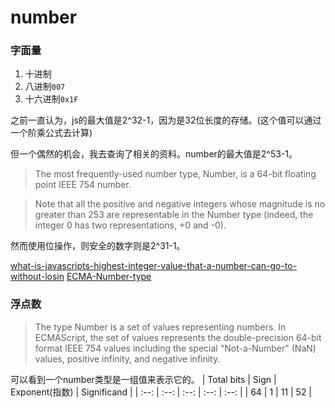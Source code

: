 # number

### 字面量

1. 十进制
2. 八进制`007`
3. 十六进制`0x1F`

之前一直认为，js的最大值是2^32-1，因为是32位长度的存储。(这个值可以通过一个阶乘公式去计算)

但一个偶然的机会，我去查询了相关的资料。number的最大值是2^53-1。

> The most frequently-used number type, Number, is a 64-bit floating point IEEE 754 number.

> Note that all the positive and negative integers whose magnitude is no greater than 253 are representable in the Number type (indeed, the integer 0 has two representations, +0 and -0).

然而使用位操作，则安全的数字则是2^31-1。

[what-is-javascripts-highest-integer-value-that-a-number-can-go-to-without-losin](https://stackoverflow.com/questions/307179/what-is-javascripts-highest-integer-value-that-a-number-can-go-to-without-losin)
[ECMA-Number-type](https://www.ecma-international.org/ecma-262/10.0/index.html#sec-ecmascript-language-types-number-type)

### 浮点数

> The type Number is a set of values representing numbers. In ECMAScript, the set of values represents the double-precision 64-bit format IEEE 754 values including the special "Not-a-Number" (NaN) values, positive infinity, and negative infinity. []()

可以看到一个number类型是一组值来表示它的。
| Total bits | Sign | Exponent(指数) | Significand |
| :--: | :--: | :--: | :--: | :--: |
| 64 | 1 | 11 | 52 |
